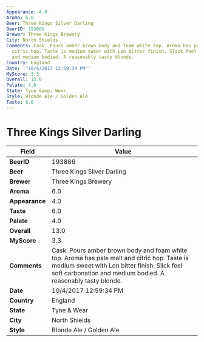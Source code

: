 ```yaml
---
Appearance: 4.0
Aroma: 6.0
Beer: Three Kings Silver Darling
BeerID: 193886
Brewer: Three Kings Brewery
City: North Shields
Comments: Cask. Pours amber brown body and foam white top. Aroma has pale malt and
  citric hop. Taste is medium sweet with Lon bitter finish. Slick feel soft carbonation
  and medium bodied. A reasonably tasty blonde.
Country: England
Date: '"10/4/2017 12:59:34 PM"'
MyScore: 3.3
Overall: 13.0
Palate: 4.0
State: Tyne &amp; Wear
Style: Blonde Ale / Golden Ale
Taste: 6.0
---
```


# Three Kings Silver Darling

| Field         | Value |
|---------------|-------|
| **BeerID** | 193886 |
| **Beer** | Three Kings Silver Darling |
| **Brewer** | Three Kings Brewery |
| **Aroma** | 6.0 |
| **Appearance** | 4.0 |
| **Taste** | 6.0 |
| **Palate** | 4.0 |
| **Overall** | 13.0 |
| **MyScore** | 3.3 |
| **Comments** | Cask. Pours amber brown body and foam white top. Aroma has pale malt and citric hop. Taste is medium sweet with Lon bitter finish. Slick feel soft carbonation and medium bodied. A reasonably tasty blonde. |
| **Date** | 10/4/2017 12:59:34 PM |
| **Country** | England |
| **State** | Tyne &amp; Wear |
| **City** | North Shields |
| **Style** | Blonde Ale / Golden Ale |
